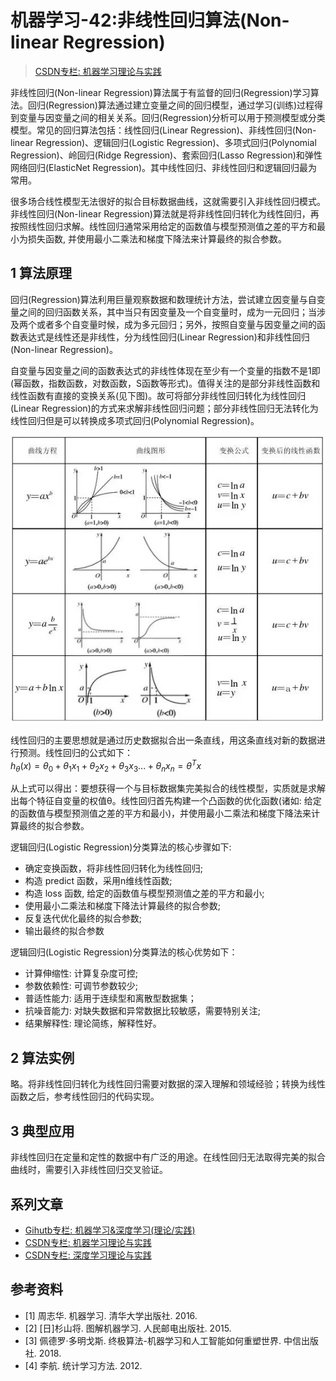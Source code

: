 # 机器学习-42:非线性回归算法(Non-linear Regression)

> [CSDN专栏: 机器学习理论与实践](https://blog.csdn.net/column/details/27839.html)

非线性回归(Non-linear Regression)算法属于有监督的回归(Regression)学习算法。回归(Regression)算法通过建立变量之间的回归模型，通过学习(训练)过程得到变量与因变量之间的相关关系。回归(Regression)分析可以用于预测模型或分类模型。常见的回归算法包括：线性回归(Linear Regression)、非线性回归(Non-linear Regression)、逻辑回归(Logistic Regression)、多项式回归(Polynomial Regression)、岭回归(Ridge Regression)、套索回归(Lasso Regression)和弹性网络回归(ElasticNet Regression)。其中线性回归、非线性回归和逻辑回归最为常用。

很多场合线性模型无法很好的拟合目标数据曲线，这就需要引入非线性回归模式。非线性回归(Non-linear Regression)算法就是将非线性回归转化为线性回归，再按照线性回归求解。线性回归通常采用给定的函数值与模型预测值之差的平方和最小为损失函数, 并使用最小二乘法和梯度下降法来计算最终的拟合参数。

## 1 算法原理

回归(Regression)算法利用巨量观察数据和数理统计方法，尝试建立因变量与自变量之间的回归函数关系，其中当只有因变量及一个自变量时，成为一元回归；当涉及两个或者多个自变量时候，成为多元回归；另外，按照自变量与因变量之间的函数表达式是线性还是非线性，分为线性回归(Linear Regression)和非线性回归(Non-linear Regression)。

自变量与因变量之间的函数表达式的非线性体现在至少有一个变量的指数不是1即(幂函数，指数函数，对数函数，S函数等形式)。值得关注的是部分非线性函数和线性函数有直接的变换关系(见下图)。故可将部分非线性回归转化为线性回归(Linear Regression)的方式来求解非线性回归问题；部分非线性回归无法转化为线性回归但是可以转换成多项式回归(Polynomial Regression)。

![非线性函数和线性函数的关系](../images/4-linear-non-linear.png)

线性回归的主要思想就是通过历史数据拟合出一条直线，用这条直线对新的数据进行预测。线性回归的公式如下：  
$h_θ(x)=θ_0+θ_1x_1+θ_2x_2+θ_3x_3...+θ_nx_n=θ^Tx$

从上式可以得出：要想获得一个与目标数据集完美拟合的线性模型，实质就是求解出每个特征自变量的权值θ。线性回归首先构建一个凸函数的优化函数(诸如: 给定的函数值与模型预测值之差的平方和最小)，并使用最小二乘法和梯度下降法来计算最终的拟合参数。

逻辑回归(Logistic Regression)分类算法的核心步骤如下:

- 确定变换函数，将非线性回归转化为线性回归;
- 构造 predict 函数，采用n维线性函数;
- 构造 loss 函数, 给定的函数值与模型预测值之差的平方和最小;
- 使用最小二乘法和梯度下降法计算最终的拟合参数;
- 反复迭代优化最终的拟合参数;
- 输出最终的拟合参数

逻辑回归(Logistic Regression)分类算法的核心优势如下：

- 计算伸缩性: 计算复杂度可控;
- 参数依赖性: 可调节参数较少;
- 普适性能力: 适用于连续型和离散型数据集；
- 抗噪音能力: 对缺失数据和异常数据比较敏感，需要特别关注;
- 结果解释性: 理论简练，解释性好。

## 2 算法实例

略。将非线性回归转化为线性回归需要对数据的深入理解和领域经验；转换为线性函数之后，参考线性回归的代码实现。

## 3 典型应用

非线性回归在定量和定性的数据中有广泛的用途。在线性回归无法取得完美的拟合曲线时，需要引入非线性回归交叉验证。

## 系列文章

- [Gihutb专栏: 机器学习&深度学习(理论/实践)](https://github.com/media-tm/MTOpenML)
- [CSDN专栏: 机器学习理论与实践](https://blog.csdn.net/column/details/27839.html)
- [CSDN专栏: 深度学习理论与实践](https://blog.csdn.net/column/details/27839.html)

## 参考资料

- [1] 周志华. 机器学习. 清华大学出版社. 2016.
- [2] [日]杉山将. 图解机器学习. 人民邮电出版社. 2015.
- [3] 佩德罗·多明戈斯. 终极算法-机器学习和人工智能如何重塑世界. 中信出版社. 2018.
- [4] 李航. 统计学习方法. 2012.